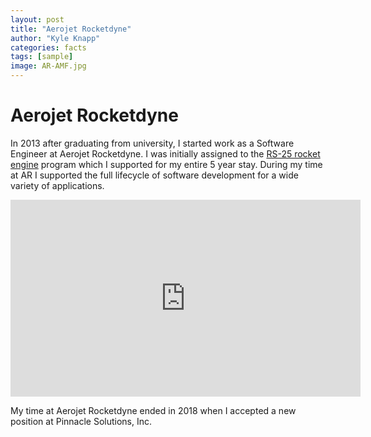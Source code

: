 ```yaml
---
layout: post
title: "Aerojet Rocketdyne"
author: "Kyle Knapp"
categories: facts
tags: [sample]
image: AR-AMF.jpg
---
```


# Aerojet Rocketdyne
In 2013 after graduating from university, I started work as a Software Engineer at Aerojet Rocketdyne. I was initially assigned to the [RS-25 rocket engine](https://en.wikipedia.org/wiki/RS-25) program which I supported for my entire 5 year stay. During my time at AR I supported the full lifecycle of software development for a wide variety of applications.


<iframe width="560" height="315" src="https://www.youtube-nocookie.com/embed/lFqfCDEp6iw" title="YouTube video player" frameborder="0" allow="accelerometer; autoplay; clipboard-write; encrypted-media; gyroscope; picture-in-picture" allowfullscreen></iframe>

My time at Aerojet Rocketdyne ended in 2018 when I accepted a new position at Pinnacle Solutions, Inc.